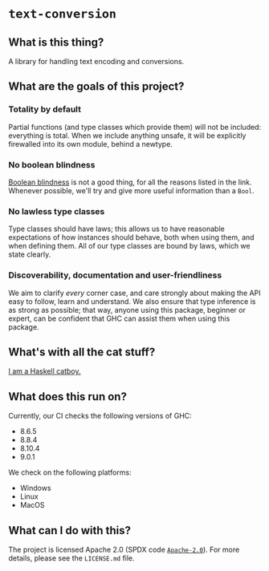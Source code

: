 # `text-conversion` 

## What is this thing?

A library for handling text encoding and conversions.

## What are the goals of this project?

### Totality by default

Partial functions (and type classes which provide them) will not be included:
everything is total. When we include anything unsafe, it will be explicitly
firewalled into its own module, behind a newtype.

### No boolean blindness

[Boolean blindness](http://dev.stephendiehl.com/hask/#boolean-blindness) is not
a good thing, for all the reasons listed in the link. Whenever possible, we'll
try and give more useful information than a `Bool`.

### No lawless type classes

Type classes should have laws; this allows us to have reasonable expectations of
how instances should behave, both when using them, and when defining them. All
of our type classes are bound by laws, which we state clearly.

### Discoverability, documentation and user-friendliness

We aim to clarify _every_ corner case, and care strongly about making the API
easy to follow, learn and understand. We also ensure that type inference is as
strong as possible; that way, anyone using this package, beginner or expert, can
be confident that GHC can assist them when using this package.

## What's with all the cat stuff?

[I am a Haskell catboy.](https://twitter.com/KozRoss)

## What does this run on?

Currently, our CI checks the following versions of GHC:

* 8.6.5
* 8.8.4
* 8.10.4
* 9.0.1

We check on the following platforms:

* Windows
* Linux
* MacOS

## What can I do with this?

The project is licensed Apache 2.0 (SPDX code
[`Apache-2.0`](https://spdx.org/licenses/Apache-2.0.html)). For more details,
please see the `LICENSE.md` file.
